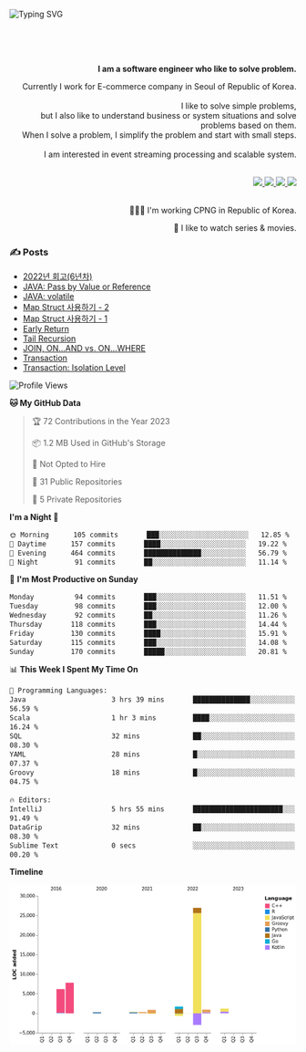 ![Typing SVG](https://readme-typing-svg.herokuapp.com/?lines=Hello,+I'm+Changkwon+😎&height=150&width=1024&size=40&color=458588&background=282828&center=true&vCenter=true&multiline=false&duration=2000&pause=0)

<div align=right>
  <br/>
  <br/>  
  <br/>
  
  **I am a software engineer who like to solve problem.**<br/>
  
  Currently I work for E-commerce company in Seoul of Republic of Korea.<br/>
  <br/>
  I like to solve simple problems,<br/>
  but I also like to understand business or system situations and solve problems based on them.<br/>
  When I solve a problem, I simplify the problem and start with small steps.<br/>
  <br/>
  I am interested in event streaming processing and scalable system.<br/>
  <br/>
  
  <a href="https://about.spearkkk.dev/" target="_blank">
    <img src="https://img.shields.io/badge/website-305D61.svg?&style=for-the-badge&logo=About.me&logoColor=ffffff&labelColor=305D61&logoWidth=20"/>
  </a>
  <a href="https://www.linkedin.com/in/changkwon-jeong-754376135/" target="_blank">
    <img src="https://img.shields.io/badge/LinkedIn-305D61.svg?&style=for-the-badge&logo=linkedin&logoColor=ffffff&labelColor=305D61&logoWidth=20"/>
  </a>
  <a href="https://about.spearkkk.dev/resume/" target="_blank">
    <img src="https://img.shields.io/badge/resume-305D61.svg?&style=for-the-badge&logo=ReadtheDocs&logoColor=ffffff&labelColor=305D61&logoWidth=20"/>
  </a>
  <a href="https://spearkkk.dev/" target="_blank">
    <img src="https://img.shields.io/badge/blog-305D61.svg?&style=for-the-badge&logo=ReadtheDocs&logoColor=ffffff&labelColor=305D61&logoWidth=20"/>
  </a>
  
  <br/>
  <br/>
  
  👨🏼‍💻 I'm working CPNG in Republic of Korea.
  <br/>
  
  🍿 I like to watch series & movies.
  <br/>

</div>
  
<div align=left>
  
  <div>
    
  ### ✍️ Posts
    
  </div>
  
  <!-- BLOGPOSTS:START -->
- [2022년 회고(6년차)](https://spearkkk.dev/6년차-회고)
- [JAVA: Pass by Value or Reference](https://spearkkk.dev/java-pass-by-value-or-reference)
- [JAVA: volatile](https://spearkkk.dev/java-volatile)
- [Map Struct 사용하기 - 2](https://spearkkk.dev/map-struct-2)
- [Map Struct 사용하기 - 1](https://spearkkk.dev/map-struct-1)
- [Early Return](https://spearkkk.dev/early-return)
- [Tail Recursion](https://spearkkk.dev/tail-recursion)
- [JOIN, ON...AND vs. ON...WHERE](https://spearkkk.dev/join-on-and-on-where)
- [Transaction](https://spearkkk.dev/transaction)
- [Transaction: Isolation Level](https://spearkkk.dev/transaction-isolation-level)
<!-- BLOGPOSTS:END -->

  
<!--START_SECTION:waka-->
![Profile Views](http://img.shields.io/badge/Profile%20Views-0-blue)

**🐱 My GitHub Data** 

> 🏆 72 Contributions in the Year 2023
 > 
> 📦 1.2 MB Used in GitHub's Storage 
 > 
> 🚫 Not Opted to Hire
 > 
> 📜 31 Public Repositories 
 > 
> 🔑 5 Private Repositories  
 > 
**I'm a Night 🦉** 

```text
🌞 Morning      105 commits       ███░░░░░░░░░░░░░░░░░░░░░░   12.85 % 
🌆 Daytime      157 commits       ████░░░░░░░░░░░░░░░░░░░░░   19.22 % 
🌃 Evening      464 commits       ██████████████░░░░░░░░░░░   56.79 % 
🌙 Night         91 commits       ██░░░░░░░░░░░░░░░░░░░░░░░   11.14 % 

```
📅 **I'm Most Productive on Sunday** 

```text
Monday          94 commits       ███░░░░░░░░░░░░░░░░░░░░░░   11.51 % 
Tuesday         98 commits       ███░░░░░░░░░░░░░░░░░░░░░░   12.00 % 
Wednesday       92 commits       ██░░░░░░░░░░░░░░░░░░░░░░░   11.26 % 
Thursday       118 commits       ███░░░░░░░░░░░░░░░░░░░░░░   14.44 % 
Friday         130 commits       ████░░░░░░░░░░░░░░░░░░░░░   15.91 % 
Saturday       115 commits       ███░░░░░░░░░░░░░░░░░░░░░░   14.08 % 
Sunday         170 commits       █████░░░░░░░░░░░░░░░░░░░░   20.81 % 

```


📊 **This Week I Spent My Time On** 

```text
💬 Programming Languages: 
Java                     3 hrs 39 mins       ██████████████░░░░░░░░░░░   56.59 % 
Scala                    1 hr 3 mins         ████░░░░░░░░░░░░░░░░░░░░░   16.24 % 
SQL                      32 mins             ██░░░░░░░░░░░░░░░░░░░░░░░   08.30 % 
YAML                     28 mins             █░░░░░░░░░░░░░░░░░░░░░░░░   07.37 % 
Groovy                   18 mins             █░░░░░░░░░░░░░░░░░░░░░░░░   04.75 % 

🔥 Editors: 
IntelliJ                 5 hrs 55 mins       ██████████████████████░░░   91.49 % 
DataGrip                 32 mins             ██░░░░░░░░░░░░░░░░░░░░░░░   08.30 % 
Sublime Text             0 secs              ░░░░░░░░░░░░░░░░░░░░░░░░░   00.20 % 

```

**Timeline**

![Chart not found](https://raw.githubusercontent.com/spearkkk/spearkkk/main/charts/bar_graph.png) 


<!--END_SECTION:waka-->
</div>


